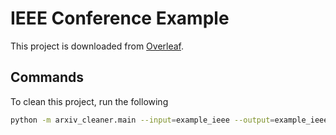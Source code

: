 # IEEE Conference Example

This project is downloaded from [Overleaf](https://www.overleaf.com/latex/templates/ieee-conference-template-example/nsncsyjfmpxy).

## Commands

To clean this project, run the following

```bash
python -m arxiv_cleaner.main --input=example_ieee --output=example_ieee_cleaned --tex=conference_041818.tex
```
